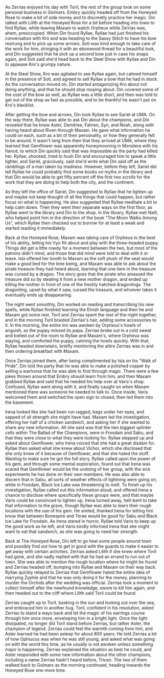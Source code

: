 As Zerrias enjoyed his day with Toril, the rest of the group took on some
personal business in Golmars. Embry quickly headed off from the Honeyed Rose to
make a bit of side money and to discreetly practice her magic. Din talked with
Lilith at the Honeyed Rose for a bit before heading into town to find Ryllae,
while leaving Maxam to watch Orpheus while Zerrias was, ahem, preoccupied. When
Din found Ryllae, Ryllae had just finished his conversation with Kro and was
heading to the Sassy Stitch to have his bow restrung and to pick up some arrows.
Soti was kind enough to take care of the work for him, stringing it with an
ebonwood thread for a beautiful look, and Din suggested that he pick up a second
bow just in case his snaps again, and Soti said she'd head back to the Steel
Show with Ryllae and Din to appease Kro's grumpy nature.

At the Steel Show, Kro was agitated to see Ryllae again, but calmed himself in
the presence of Soti, and agreed to sell Ryllae a bow that he had in stock. As
the conversation moved on, Din started antagonizing Kro about not doing
anything, and that he should stop moping about. Din covered some of the cost of
the bow as well, as Ryllae was a little short, and then was told to get out of
the shop as fast as possible, and to be thankful he wasn't put on Kro's
blacklist.

After getting the bow and arrows, Din took Ryllae to see Sariel at UMA. On the
way there, Ryllae was able to ask Din about the champions, and Din revealed that
he knew Aster, Demitree, Fahren, Syn, and Noah, along with having heard about
Riven through Maxam. He gave what information he could on each, such as a bit of
their personality, or how they generally felt to be around. It wasn't long from
then that they arrived at UMA, where they learned that Gemflower was apparently
honeymooning in Monstera with his fiancé, to which Din quickly said that was
impossible as the party had killed her. Ryllae, shocked, tried to hush Din and
encouraged him to speak a little lighter, and Sariel, graciously, said she'd
write what Din said off as the ramblings of a man taken by madness. However,
before they left, Sariel did tell Ryllae he could probably find some books on
myths in the library and that Din would be able to get fifty percent off the
first two scrolls for the work that they are doing to help both the city, and
the continent.

As they left the office of Sariel, Din suggested to Ryllae that he lighten up
and maybe not keep thought of all the things that could happen, but rather focus
on what is happening. He also suggested that Ryllae meditate a bit to help calm
down. Then they went their separate ways on the first floor, as Ryllae went to
the library and Din to the shop. In the library, Ryllae met Naill, who helped
point him in the direction of the book "The Moon Walks Among Us", which Ryllae
then checked out to borrow for at least a week and started reading it
immediately.

Back at the Honeyed Rose, Maxam was taking care of Orpheus to the best of his
ability, letting his Vyo flit about and play with the three-headed puppy. Things
did get a little rowdy for a moment between the two, but most of the patrons
didn't mind, and those that did mind were told to deal with it or leave. Isla
offered her booth to Maxam as the soft plush of the seat would make a good bed
for the time being, and Maxam was able to ask about the pirate treasure they had
heard about, learning that one item in the treasure was cursed by a dragon. The
story goes that the pirate who amassed the treasure did so by stealing it from a
new mother dragon, and ended up killing the mother in front of one of the
freshly hatched dragonlings. The dragonling, upset by what it saw, cursed the
treasure, and whoever takes it eventually ends up disappearing.

The night went smoothly, Din worked on reading and transcribing his new spells,
while Ryllae finished learning the Elvish language and then he and Maxam got
some rest. Toril and Zerrias spent the rest of the night together, and in the
morning Toril braided Zerrias's hair, adding some accessories to it. In the
morning, the entire inn was awoken by Orpheus's howls of anguish, as the puppy
missed its papa. Zerrias broke out in a cold sweat and bolted out of the room to
Ryllae and Maxam's, where Orpheus was staying, and comforted the puppy, calming
the howls quickly. With that, Ryllae headed downstairs, briefly mentioning the
attire Zerrias was in and then ordering breakfast with Maxam.

Once Zerrias joined them, after being complimented by Isla on his "Walk of
Pride", Din told the party that he was able to make a polished copper by selling
a warhorse that he was able to find through magic. There were a few jokes thrown
around that Embry should learn from him, and then Maxam grabbed Ryllae and said
that he needed his help over at Varis's shop. Confused, Ryllae went along with
it, and finally caught on when Maxam mentioned there was someone he needed to
talk to. Once inside, Varis welcomed them and switched the open sign to closed,
then led them into the basement.

Irena looked like she had been run ragged, bags under her eyes, and sapped of
all strength she might have had. Maxam led the investigation, offering her half
of a chicken sandwich, and asking her if she wanted to share any new
information. All she said was that the two biggest splinter cells within The
Ballad of the Champions, were in Frosdain and Sabu, and that they were close to
what they were looking for. Ryllae stepped up and asked about Gemflower, who
Irena voiced that she had a great disdain for. Ryllae then asked what she knew
about Vichor, which she disclosed that she only knew of it because of Gemflower,
and that she hated the stuff. Wanting to make sure he got the full story, Ryllae
called upon the power of his gem, and through some mental exploration, found out
that Irena was scared that Gemflower would be the undoing of her group, with the
sick experiments he has done on their own members. He was also able to discern
that in Sabu, all sorts of weather effects of lightning were going on, while in
Frosdain, Black Ice Lake was threatening to melt. To finish up his
investigation, Ryllae called out this information aloud, and offered Irena a
chance to disclose where specifically these groups were, and that maybe Varis
could be convinced to lighten up. Irena turned away, hell-bent to take that
information to the grave, though Ryllae was able to learn their rough locations
with the use of his gem. He smiled, thanked Irena for letting him know that
between Bonespire and Terae would be good for Sabu and Black Ice Lake for
Frosdain. As Irena stared in horror, Ryllae told Varis to keep up the good work
as he left, and Varis kindly informed Irena that she might want to eat that
sandwich, as she was going to need her strength.

Back at The Honeyed Rose, Din left to go heal some people around town and
possibly find out how to get in good with the guards to make it easier to get
away with certain activities. Zerrias asked Lilith if she knew where Toril had
gone, and she sadly replied with that he had an errand to run out of town. She
was able to mention the rough location where he might be found and Zerrias
headed off, bumping into Ryllae and Maxam on their way back. Ryllae quickly
relayed to Zerrias that Gemflower hated the entire idea of marrying Zyphie and
that he was only doing it for the money, planning to murder the Orchids after
the wedding was official. Zerrias took a moment to collect himself after the
newfound knowledge, swore to kill him again, and then headed out to the cliff
where Lilith said Toril could be found.

Zerrias caught up to Toril, basking in the sun and looking out over the sea, and
embraced him in another hug. Toril, confident in his resolution, asked Zerrias
to stand a ways back and let the magic of his earrings course through him once
more, enveloping him in a bright light. Once the light dissipated, no longer did
Toril stand before Zerrias, but rather Aster, the champion of legend. Zerrias
could feel the warmth coming from him, and Aster learned he had been asleep for
about 800 years. He told Zerrias a bit of how Ophiucus was when he was still
young, and asked what was going on with the world this time, as he usually is
not awoken unless something major is happening. Zerrias explained the situation
as best he could, and Aster responded with some new information about the other
champions, including a name Zerrias hadn't heard before, Tricen. The two of them
walked back to Golmars as the morning continued, heading towards the Honeyed
Rose one more time.

